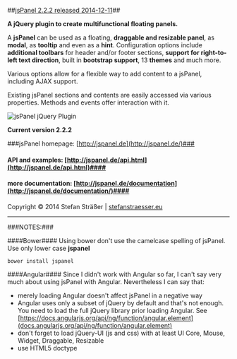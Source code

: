##[jsPanel 2.2.2 released 2014-12-11](#)##

**A jQuery plugin to create multifunctional floating panels.**

A **jsPanel** can be used as a floating, **draggable and resizable panel**, as **modal**, as **tooltip** and even as a **hint**.
Configuration options include **additional toolbars** for header and/or footer sections, **support for right-to-left text direction**,
built in **bootstrap support**, 13 **themes** and much more.

Various options allow for a flexible way to add content to a jsPanel, including AJAX support.

Existing jsPanel sections and contents are easily accessed via various properties. Methods and events offer interaction with it.

![jsPanel jQuery Plugin](https://github.com/Flyer53/jsPanel/raw/master/jsPanel.jpg)

**Current version 2.2.2**

###jsPanel homepage: [http://jspanel.de](http://jspanel.de/)###

#### API and examples: [http://jspanel.de/api.html](http://jspanel.de/api.html)####

#### more documentation: [http://jspanel.de/documentation](http://jspanel.de/documentation/)####

Copyright &copy; 2014 Stefan Sträßer | [stefanstraesser.eu](http://stefanstraesser.eu)

---

###NOTES:###

####Bower####
Using bower don't use the camelcase spelling of jsPanel. Use only lower case **jspanel**

<code>bower install jspanel</code>

####Angular####
Since I didn't work with Angular so far, I can't say very much about using jsPanel with Angular. Nevertheless I can say that:

+ merely loading Angular doesn't affect jsPanel in a negative way
+ Angular uses only a subset of jQuery by default and that's not enough. You need to load the full jQuery library prior loading Angular. See [https://docs.angularjs.org/api/ng/function/angular.element](docs.angularjs.org/api/ng/function/angular.element)
+ don't forget to load jQuery-UI (js and css) with at least UI Core, Mouse, Widget, Draggable, Resizable
+ use HTML5 doctype

